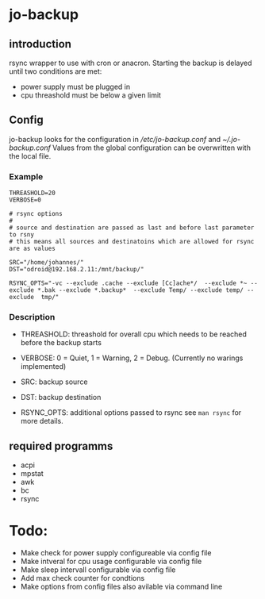 # jo-backup

## introduction

rsync wrapper to use with cron or anacron. 
Starting the backup is delayed until two conditions are met:

* power supply must be plugged in
* cpu threashold must be below a given limit

## Config 

jo-backup looks for the configuration in _/etc/jo-backup.conf_ and _~/.jo-backup.conf_
Values from the global configuration can be overwritten with the local file.

### Example 
```
THREASHOLD=20
VERBOSE=0

# rsync options
#
# source and destination are passed as last and before last parameter to rsny
# this means all sources and destinatoins which are allowed for rsync are as values

SRC="/home/johannes/"
DST="odroid@192.168.2.11:/mnt/backup/"

RSYNC_OPTS="-vc --exclude .cache --exclude [Cc]ache*/  --exclude *~ --exclude *.bak --exclude *.backup*  --exclude Temp/ --exclude temp/ --exclude  tmp/"

```

### Description

* THREASHOLD: threashold for overall cpu which needs to be reached before the backup starts
* VERBOSE: 0 = Quiet, 1 = Warning, 2 = Debug. (Currently no warings implemented)

* SRC: backup source
* DST: backup destination
* RSYNC_OPTS: additional options passed to rsync see ```man rsync``` for more details.

## required programms

* acpi 
* mpstat
* awk
* bc
* rsync


# Todo:

* Make check for power supply configureable via config file
* Make intveral for cpu usage configurable  via config file
* Make sleep intervall configurable via config file
* Add max check counter for condtions
* Make options from config files also avilable via command line
